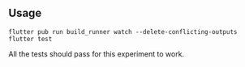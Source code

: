 ## Usage

`flutter pub run build_runner watch --delete-conflicting-outputs`
`flutter test`

All the tests should pass for this experiment to work.